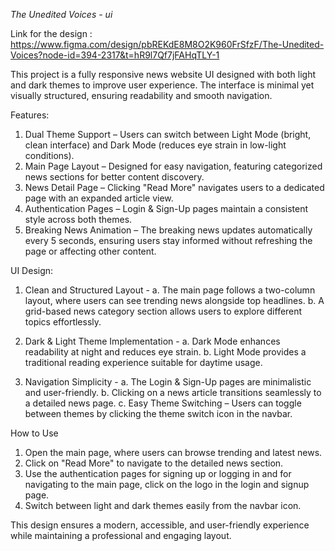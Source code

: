 _The Unedited Voices - ui_

Link for the design : https://www.figma.com/design/pbREKdE8M8O2K960FrSfzF/The-Unedited-Voices?node-id=394-2317&t=hR9l7Qf7jFAHqTLY-1

This project is a fully responsive news website UI designed with both light and dark themes to improve user experience. The interface is minimal yet visually structured, ensuring readability and smooth navigation.

Features: 
1. Dual Theme Support – Users can switch between Light Mode (bright, clean interface) and Dark Mode (reduces eye strain in low-light conditions).
2. Main Page Layout – Designed for easy navigation, featuring categorized news sections for better content discovery.
3. News Detail Page – Clicking "Read More" navigates users to a dedicated page with an expanded article view.
4. Authentication Pages – Login & Sign-Up pages maintain a consistent style across both themes.
5. Breaking News Animation – The breaking news updates automatically every 5 seconds, ensuring users stay informed without refreshing the page or affecting other content.

UI Design:
1. Clean and Structured Layout -
  a. The main page follows a two-column layout, where users can see trending news alongside top headlines.
  b. A grid-based news category section allows users to explore different topics effortlessly.

2. Dark & Light Theme Implementation -
  a. Dark Mode enhances readability at night and reduces eye strain.
  b. Light Mode provides a traditional reading experience suitable for daytime usage.

3. Navigation Simplicity -
  a. The Login & Sign-Up pages are minimalistic and user-friendly.
  b. Clicking on a news article transitions seamlessly to a detailed news page.
  c. Easy Theme Switching – Users can toggle between themes by clicking the theme switch icon in the navbar.

How to Use
1. Open the main page, where users can browse trending and latest news.
2. Click on "Read More" to navigate to the detailed news section.
3. Use the authentication pages for signing up or logging in and for navigating to the main page, click on the logo in the login and signup page.
4. Switch between light and dark themes easily from the navbar icon.

This design ensures a modern, accessible, and user-friendly experience while maintaining a professional and engaging layout.
